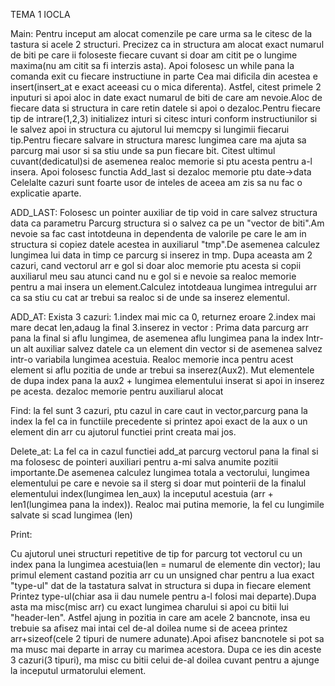 TEMA 1 IOCLA

Main:
Pentru inceput am alocat comenzile pe care urma sa le citesc de la tastura si acele 2 structuri.
Precizez ca in structura am alocat exact numarul de biti pe care ii foloseste fiecare cuvant si doar am citit pe o lungime maxima(nu am citit sa fi interzis asta).
Apoi folosesc un while pana la comanda exit cu fiecare instructiune in parte
Cea mai dificila din acestea e insert(insert_at e exact aceeasi cu o mica diferenta).
Astfel, citest primele 2 inputuri si apoi aloc in date exact numarul de biti de care am nevoie.Aloc de fiecare data si structura in care retin datele si apoi o dezaloc.Pentru fiecare tip de intrare(1,2,3) initializez inturi si citesc inturi conform instructiunilor si le salvez apoi in structura cu ajutorul lui memcpy si lungimii fiecarui tip.Pentru fiecare salvare in structura maresc lungimea care ma ajuta sa parcurg mai usor si sa stiu unde sa pun fiecare bit.
Citest ultimul cuvant(dedicatul)si de asemenea realoc memorie si ptu acesta pentru a-l insera.
Apoi folosesc functia Add_last si dezaloc memorie ptu date->data
Celelalte cazuri sunt foarte usor de inteles de aceea am zis sa nu fac o explicatie aparte.

ADD_LAST:
Folosesc un pointer auxiliar de tip void in care salvez structura data ca parametru
Parcurg structura si o salvez ca pe un "vector de biti".Am nevoie sa fac cast intotdeuna in dependenta de valorile pe care le am in structura si copiez datele acestea in auxiliarul "tmp".De asemenea calculez lungimea lui data in timp ce parcurg si inserez in tmp.
Dupa aceasta am 2 cazuri, cand vectorul arr e gol si doar aloc memorie ptu acesta si copii auxiliarul meu sau atunci cand nu e gol si e nevoie sa realoc memorie pentru a mai insera un element.Calculez intotdeaua lungimea intregului arr ca sa stiu cu cat ar trebui sa realoc si de unde sa inserez elementul.

ADD_AT:
Exista 3 cazuri:
1.index mai mic ca 0, returnez eroare
2.index mai mare decat len,adaug la final
3.inserez in vector :
Prima data parcurg arr pana la final si aflu lungimea, de asemenea aflu lungimea pana la index
Intr-un alt auxiliar salvez datele ca un element din vector si de asemenea salvez intr-o variabila lungimea acestuia. Realoc memorie inca pentru acest element si aflu pozitia de unde ar trebui sa inserez(Aux2).
Mut elementele de dupa index pana la aux2 + lungimea elementului inserat si apoi in inserez pe acesta.
dezaloc memorie pentru auxiliarul alocat

Find:
la fel sunt 3 cazuri, ptu cazul in care caut in vector,parcurg pana la index la fel ca in functiile precedente si printez apoi exact de la aux o un element din arr cu ajutorul functiei print creata mai jos.

Delete_at:
La fel ca in cazul functiei add_at parcurg vectorul pana la final si ma folosesc de pointeri auxiliari pentru a-mi salva anumite pozitii importante.De asemenea calculez lungimea totala a vectorului, lungimea elementului pe care e nevoie sa il sterg si doar mut pointerii de la finalul elementului index(lungimea len_aux) la inceputul acestuia (arr + len1(lungimea pana la index)). Realoc mai putina memorie, la fel cu lungimile salvate si scad lungimea (len) 

Print:

Cu ajutorul unei structuri repetitive de tip for parcurg tot vectorul cu un index pana la lungimea acestuia(len = numarul de elemente din vector);
Iau primul element castand pozitia arr cu un unsigned char pentru a lua exact "type-ul" dat de la tastatura salvat in structura si dupa in fiecare element
Printez type-ul(chiar asa ii dau numele pentru a-l folosi mai departe).Dupa asta ma misc(misc arr) cu exact lungimea charului si apoi cu bitii lui "header-len". Astfel ajung in pozitia in care am acele 2 bancnote, insa eu trebuie sa afisez mai intai cel de-al doilea nume si de aceea printez arr+sizeof(cele 2 tipuri de numere adunate).Apoi afisez bancnotele si pot sa ma musc mai departe in array cu marimea acestora.
Dupa ce ies din aceste 3 cazuri(3 tipuri), ma misc cu bitii celui de-al doilea cuvant pentru a ajunge la inceputul urmatorului element.


